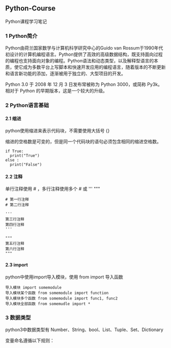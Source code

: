 ## Python-Course

Python课程学习笔记

### 1 Python简介

Python由荷兰国家数学与计算机科学研究中心的Guido van Rossum于1990年代初设计的计算机编程语言。Python提供了高效的高级数据结构，既支持面向过程的编程也支持面向对象的编程。Python语法和动态类型，以及解释型语言的本质，使它成为多数平台上写脚本和快速开发应用的编程语言，随着版本的不断更新和语言新功能的添加，逐渐被用于独立的、大型项目的开发。

Python 3.0 于 2008 年 12 月 3 日发布常被称为 Python 3000，或简称 Py3k。相对于 Python 的早期版本，这是一个较大的升级。

### 2 Python语言基础

#### 2.1 缩进

python使用缩进来表示代码块，不需要使用大括号 {}

缩进的空格数是可变的，但是同一个代码块的语句必须包含相同的缩进空格数。

```
if True:
  print("True")
else :
  print("False")
```

#### 2.2 注释

单行注释使用 # ，多行注释使用多个 # 或 ''' """

```
# 第一行注释
# 第二行注释

'''
第三行注释
第四行注释
'''

"""
第五行注释
第六行注释
"""
```

#### 2.3 import

python中使用import导入模块，使用 from import 导入函数

```
导入模块 import somemodule
导入模块某个函数 from somemodule import function
导入模块多个函数 from somemodule import func1, func2
导入模块全部函数 from somemudle import *
```

### 3 数据类型

python3中数据类型有 Number、String、bool、List、Tuple、Set、Dictionary

变量命名遵循以下规则：















